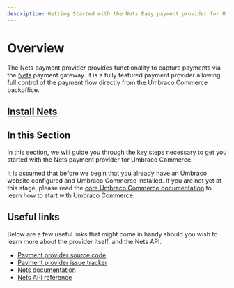 ```yaml
---
description: Getting Started with the Nets Easy payment provider for Umbraco Commerce.
---
```


# Overview

The Nets payment provider provides functionality to capture payments via the [Nets](https://developers.nets.eu/nets-easy/en-EU/docs/) payment gateway. It is a fully featured payment provider allowing full control of the payment flow directly from the Umbraco Commerce backoffice.

## [Install Nets](../install-payment-providers.md)

## In this Section

In this section, we will guide you through the key steps necessary to get you started with the Nets payment provider for Umbraco Commerce.

It is assumed that before we begin that you already have an Umbraco website configured and Umbraco Commerce installed. If you are not yet at this stage, please read the [core Umbraco Commerce documentation](https://docs.umbraco.com/umbraco-commerce/) to learn how to start with Umbraco Commerce.

## Useful links

Below are a few useful links that might come in handy should you wish to learn more about the provider itself, and the Nets API.

* [Payment provider source code](https://github.com/umbraco/Umbraco.Commerce.PaymentProviders.Nets)
* [Payment provider issue tracker](https://github.com/umbraco/Umbraco.Commerce.PaymentProviders.Nets/issues)
* [Nets documentation](https://developers.nets.eu/nets-easy/en-EU/docs/)
* [Nets API reference](https://developers.nets.eu/nets-easy/en-EU/api/)
